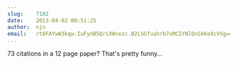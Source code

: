 ```yaml
---
slug:    7182
date:    2013-04-02 00:51:25
author:  njn
email:   rt8FAYwW3kqw.IuFynB5QrLXWcezc.B2LSGfuahrb7xMCIYNlQnSkKeXcVSg==
...
```


73 citations in a 12 page paper?  That's pretty funny...
